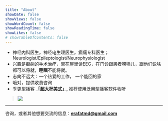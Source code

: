 ```yaml
---
title: "About"
showDate: false
showViews: false
showWordCount: false
showReadingTime: false
showLikes: false
# showTableOfContents: false
---
```


- 神经内科医生，神经电生理医生，癫痫专科医生；Neurologist/Epileptologist/Neurophysiologist
- 兴趣是癫痫的手术治疗，窝在屋里读EEG，在门诊跟患者唠嗑儿，跟他们说啥都可以将就，**睡眠**不能将就。
- 志向不远大：一个热爱的工作， 一个能回的家
- 哦对，提供收费咨询
- 季更型播客 **[「超大杯美式」](https://podcasts.apple.com/us/podcast/%E8%B6%85%E5%A4%A7%E6%9D%AF%E7%BE%8E%E5%BC%8F/id1304595060)**, 推荐使用泛用型播客软件收听
> ![](/img/banner.png)

---

咨询，或者其他想要交流的信息：**erafatmd@gmail.com**
